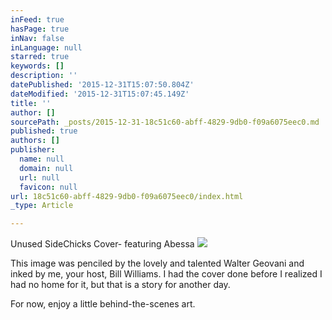 ```yaml
---
inFeed: true
hasPage: true
inNav: false
inLanguage: null
starred: true
keywords: []
description: ''
datePublished: '2015-12-31T15:07:50.804Z'
dateModified: '2015-12-31T15:07:45.149Z'
title: ''
author: []
sourcePath: _posts/2015-12-31-18c51c60-abff-4829-9db0-f09a6075eec0.md
published: true
authors: []
publisher:
  name: null
  domain: null
  url: null
  favicon: null
url: 18c51c60-abff-4829-9db0-f09a6075eec0/index.html
_type: Article

---
```

Unused SideChicks Cover- featuring Abessa
![](https://s3-us-west-2.amazonaws.com/the-grid-img/p/33fe21f0d684fc91430c5aa5dcbbc15987ededda.png)

This image was penciled by the lovely and talented Walter Geovani and inked by me, your host, Bill Williams. I had the cover done before I realized I had no home for it, but that is a story for another day.

For now, enjoy a little behind-the-scenes art.